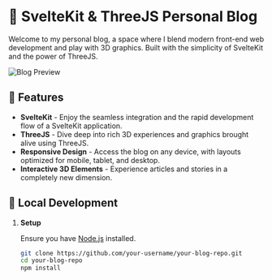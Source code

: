 # 🌌 SvelteKit & ThreeJS Personal Blog

Welcome to my personal blog, a space where I blend modern front-end web development and play with 3D graphics. Built with the simplicity of SvelteKit and the power of ThreeJS.

![Blog Preview]([link-to-a-screenshot-image-of-your-blog.png](https://i.imgur.com/xyJpbx6.png))

## 🌟 Features

- **SvelteKit** - Enjoy the seamless integration and the rapid development flow of a SvelteKit application.
- **ThreeJS** - Dive deep into rich 3D experiences and graphics brought alive using ThreeJS.
- **Responsive Design** - Access the blog on any device, with layouts optimized for mobile, tablet, and desktop.
- **Interactive 3D Elements** - Experience articles and stories in a completely new dimension.

## 🚀 Local Development

1. **Setup**

   Ensure you have [Node.js](https://nodejs.org/) installed.

   ```bash
   git clone https://github.com/your-username/your-blog-repo.git
   cd your-blog-repo
   npm install
   
